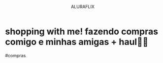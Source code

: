 <header>ALURAFLIX</header>


<h1>shopping with me! fazendo compras comigo e minhas amigas + haul🎀🛒</h1>
<p>#compras</p>